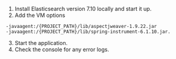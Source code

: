 
1) Install Elasticsearch version 7.10 locally and start it up.
2) Add the VM options
```
-javaagent:/{PROJECT_PATH}/lib/aspectjweaver-1.9.22.jar 
-javaagent:/{PROJECT_PATH}/lib/spring-instrument-6.1.10.jar.
```
3) Start the application.
4) Check the console for any error logs.

